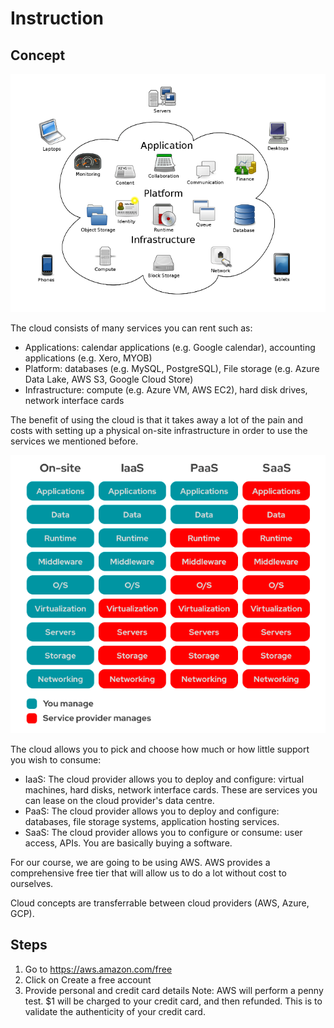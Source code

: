 # Instruction 

## Concept

![images/cloud.png](images/cloud.png)

The cloud consists of many services you can rent such as: 
- Applications: calendar applications (e.g. Google calendar), accounting applications (e.g. Xero, MYOB)
- Platform: databases (e.g. MySQL, PostgreSQL), File storage (e.g. Azure Data Lake, AWS S3, Google Cloud Store)
- Infrastructure: compute (e.g. Azure VM, AWS EC2), hard disk drives, network interface cards 

The benefit of using the cloud is that it takes away a lot of the pain and costs with setting up a physical on-site infrastructure in order to use the services we mentioned before. 

![images/on-site-iaas-paas-saas.png](images/on-site-iaas-paas-saas.png)

The cloud allows you to pick and choose how much or how little support you wish to consume: 
- IaaS: The cloud provider allows you to deploy and configure: virtual machines, hard disks, network interface cards. These are services you can lease on the cloud provider's data centre. 
- PaaS: The cloud provider allows you to deploy and configure: databases, file storage systems, application hosting services. 
- SaaS: The cloud provider allows you to configure or consume: user access, APIs. You are basically buying a software. 

For our course, we are going to be using AWS. AWS provides a comprehensive free tier that will allow us to do a lot without cost to ourselves. 

Cloud concepts are transferrable between cloud providers (AWS, Azure, GCP).

## Steps 

1. Go to https://aws.amazon.com/free
2. Click on Create a free account 
3. Provide personal and credit card details 
    Note: AWS will perform a penny test. $1 will be charged to your credit card, and then refunded. This is to validate the authenticity of your credit card. 

